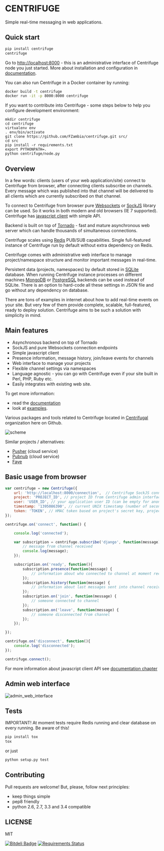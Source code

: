 CENTRIFUGE
==========

Simple real-time messaging in web applications.

Quick start
-----------
```bash
pip install centrifuge
centrifuge
```

Go to [http://localhost:8000](http://localhost:8000) - this is an administrative interface of Centrifuge node you just started. More about installation and configuration in [documentation](https://centrifuge.readthedocs.org/en/latest/).

You can also run Centrifuge in a Docker container by running:
```bash
docker build -t centrifuge
docker run -it -p 8000:8000 centrifuge
```

If you want to contribute into Centrifuge - some steps below to help you configure development environment:
```
mkdir centrifuge
cd centrifuge
virtualenv env
. env/bin/activate
git clone https://github.com/FZambia/centrifuge.git src/
cd src
pip install -r requirements.txt
export PYTHONPATH=.
python centrifuge/node.py
```

Overview
--------

In a few words: clients (users of your web application/site) connect to Centrifuge from browser,
after connecting clients subscribe on channels. Every message which was published into that
channel will be delivered to all clients which are currently subscribed on that channel.

To connect to Centrifuge from browser pure [Websockets](http://en.wikipedia.org/wiki/WebSocket)
or [SockJS](https://github.com/sockjs/sockjs-client) library can be used. So it works in both
modern and old browsers (IE 7 supported). Centrifuge has [javascript client](https://github.com/FZambia/centrifuge/tree/master/javascript) with simple API.

Backend is built on top of [Tornado](http://www.tornadoweb.org/en/stable/) - fast and mature
asynchronous web server which can handle thousands of simultaneous connections.

Centrifuge scales using [Redis](http://redis.io/) PUB/SUB capabilities.
Single full-featured instance of Centrifuge run by default without extra dependency
on Redis.

Centrifuge comes with administrative web interface to manage project/namespace
structure and monitor important messages in real-time.

Persistent data (projects, namespaces) by default stored in [SQLite](http://www.sqlite.org/) database.
When running Centrifuge instance processes on different machines [MongoDB](https://github.com/centrifugal/centrifuge-mongodb)
or [PostgreSQL](https://github.com/centrifugal/centrifuge-postgresql) backends can be used instead of SQLite. There is an option
to hard-code all these settings in JSON file and go without any dependency on database.

There are tons of examples in internet about how to add real-time events on your site. But very few
of them provide complete, scalable, full-featured, ready to deploy solution. Centrifuge aims to be
such a solution with simplicity in mind.


Main features
-------------

* Asynchronous backend on top of Tornado
* SockJS and pure Websockets connection endpoints
* Simple javascript client
* Presence information, message history, join/leave events for channels
* Web interface to manage your projects
* Flexible channel settings via namespaces
* Language agnostic - you can go with Centrifuge even if your site built in Perl, PHP, Ruby etc.
* Easily integrates with existing web site.

To get more information:

* read the [documentation](https://centrifuge.readthedocs.org/en/latest/)
* look at [examples](https://github.com/FZambia/centrifuge/tree/master/examples).

Various packages and tools related to Centrifuge located in [Centrifugal](https://github.com/centrifugal)
organization here on Github.

![scheme](https://raw.github.com/FZambia/centrifuge/master/docs/content/img/centrifuge.png "scheme")

Similar projects / alternatives:

* [Pusher](http://pusher.com/) (cloud service)
* [Pubnub](http://www.pubnub.com/) (cloud service)
* [Faye](http://faye.jcoglan.com/)


Basic usage from browser
------------------------

```javascript
var centrifuge = new Centrifuge({
    url: 'http://localhost:8000/connection',  // Centrifuge SockJS connection endpoint
    project: 'PROJECT_ID', // project ID from Centrifuge admin interface
    user: 'USER_ID', // your application user ID (can be empty for anonymous access)
    timestamp: '1395086390', // current UNIX timestamp (number of seconds as string)
    token: 'TOKEN', // HMAC token based on project's secret key, project ID, user ID and timestamp
});

centrifuge.on('connect', function() {

    console.log('connected');

    var subscription = centrifuge.subscribe('django', function(message) {
        // message from channel received
        console.log(message);
    });

    subscription.on('ready', function(){
        subscription.presence(function(message) {
            // information about who connected to channel at moment received
        });
        subscription.history(function(message) {
            // information about last messages sent into channel received
        });
        subscription.on('join', function(message) {
            // someone connected to channel
        });
        subscription.on('leave', function(message) {
            // someone disconnected from channel
        });
    });

});

centrifuge.on('disconnect', function(){
    console.log('disconnected');
});

centrifuge.connect();
```

For more information about javascript client API see [documentation chapter](https://centrifuge.readthedocs.org/en/latest/content/client_api.html)

Admin web interface
-------------------

![admin_web_interface](https://raw.github.com/FZambia/centrifuge/master/docs/content/img/centrifuge.gif "admin web interface")


Tests
-----

IMPORTANT! At moment tests require Redis running and clear database on every running. Be aware of this!

```bash
pip install tox
tox
```

or just

```bash
python setup.py test
```

Contributing
------------

Pull requests are welcome! But, please, follow next principles:

* keep things simple
* pep8 friendly
* python 2.6, 2.7, 3.3 and 3.4 compatible

LICENSE
-------

MIT

[![Bitdeli Badge](https://d2weczhvl823v0.cloudfront.net/FZambia/centrifuge/trend.png)](https://bitdeli.com/free "Bitdeli Badge")
[![Requirements Status](https://requires.io/github/FZambia/centrifuge/requirements.png?branch=master)](https://requires.io/github/FZambia/centrifuge/requirements/?branch=master)
